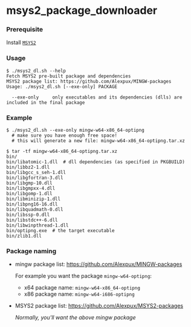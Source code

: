 # msys2_package_downloader


### Prerequisite
Install [`MSYS2`](https://msys2.github.io/)


### Usage
```shell
$ ./msys2_dl.sh --help
Fetch MSYS2 pre-built package and dependencies
MSYS2 package list: https://github.com/Alexpux/MINGW-packages
Usage: ./msys2_dl.sh [--exe-only] PACKAGE

  --exe-only 	 only executables and its dependencies (dlls) are included in the final package
```


### Example
  ```shell
$ ./msys2_dl.sh --exe-only mingw-w64-x86_64-optipng
    # make sure you have enough free space!
    # this will generate a new file: mingw-w64-x86_64-optipng.tar.xz

$ tar -tf mingw-w64-x86_64-optipng.tar.xz
bin/
bin/libatomic-1.dll  # dll dependencies (as specified in PKGBUILD)
bin/libbz2-1.dll
bin/libgcc_s_seh-1.dll
bin/libgfortran-3.dll
bin/libgmp-10.dll
bin/libgmpxx-4.dll
bin/libgomp-1.dll
bin/libminizip-1.dll
bin/libpng16-16.dll
bin/libquadmath-0.dll
bin/libssp-0.dll
bin/libstdc++-6.dll
bin/libwinpthread-1.dll
bin/optipng.exe  # the target executable
bin/zlib1.dll
```


### Package naming
* mingw package list: https://github.com/Alexpux/MINGW-packages

  For example you want the package `mingw-w64-optipng`:
    * x64 package name: `mingw-w64-x86_64-optipng`
    * x86 package name: `mingw-w64-i686-optipng`

* MSYS2 package list: https://github.com/Alexpux/MSYS2-packages

  *Normally, you'll want the above mingw package*
